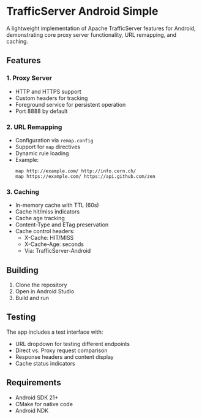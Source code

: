 # TrafficServer Android Simple

A lightweight implementation of Apache TrafficServer features for Android, demonstrating core proxy server functionality, URL remapping, and caching.

## Features

### 1. Proxy Server
- HTTP and HTTPS support
- Custom headers for tracking
- Foreground service for persistent operation
- Port 8888 by default

### 2. URL Remapping
- Configuration via `remap.config`
- Support for `map` directives
- Dynamic rule loading
- Example:
  ```
  map http://example.com/ http://info.cern.ch/
  map https://example.com/ https://api.github.com/zen
  ```

### 3. Caching
- In-memory cache with TTL (60s)
- Cache hit/miss indicators
- Cache age tracking
- Content-Type and ETag preservation
- Cache control headers:
  - X-Cache: HIT/MISS
  - X-Cache-Age: seconds
  - Via: TrafficServer-Android

## Building

1. Clone the repository
2. Open in Android Studio
3. Build and run

## Testing

The app includes a test interface with:
- URL dropdown for testing different endpoints
- Direct vs. Proxy request comparison
- Response headers and content display
- Cache status indicators

## Requirements
- Android SDK 21+
- CMake for native code
- Android NDK
